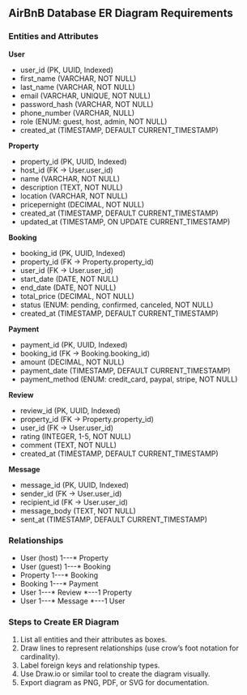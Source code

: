 ## AirBnB Database ER Diagram Requirements

### Entities and Attributes
**User**
- user_id (PK, UUID, Indexed)
- first_name (VARCHAR, NOT NULL)
- last_name (VARCHAR, NOT NULL)
- email (VARCHAR, UNIQUE, NOT NULL)
- password_hash (VARCHAR, NOT NULL)
- phone_number (VARCHAR, NULL)
- role (ENUM: guest, host, admin, NOT NULL)
- created_at (TIMESTAMP, DEFAULT CURRENT_TIMESTAMP)

**Property**
- property_id (PK, UUID, Indexed)
- host_id (FK → User.user_id)
- name (VARCHAR, NOT NULL)
- description (TEXT, NOT NULL)
- location (VARCHAR, NOT NULL)
- pricepernight (DECIMAL, NOT NULL)
- created_at (TIMESTAMP, DEFAULT CURRENT_TIMESTAMP)
- updated_at (TIMESTAMP, ON UPDATE CURRENT_TIMESTAMP)

**Booking**
- booking_id (PK, UUID, Indexed)
- property_id (FK → Property.property_id)
- user_id (FK → User.user_id)
- start_date (DATE, NOT NULL)
- end_date (DATE, NOT NULL)
- total_price (DECIMAL, NOT NULL)
- status (ENUM: pending, confirmed, canceled, NOT NULL)
- created_at (TIMESTAMP, DEFAULT CURRENT_TIMESTAMP)

**Payment**
- payment_id (PK, UUID, Indexed)
- booking_id (FK → Booking.booking_id)
- amount (DECIMAL, NOT NULL)
- payment_date (TIMESTAMP, DEFAULT CURRENT_TIMESTAMP)
- payment_method (ENUM: credit_card, paypal, stripe, NOT NULL)

**Review**
- review_id (PK, UUID, Indexed)
- property_id (FK → Property.property_id)
- user_id (FK → User.user_id)
- rating (INTEGER, 1-5, NOT NULL)
- comment (TEXT, NOT NULL)
- created_at (TIMESTAMP, DEFAULT CURRENT_TIMESTAMP)

**Message**
- message_id (PK, UUID, Indexed)
- sender_id (FK → User.user_id)
- recipient_id (FK → User.user_id)
- message_body (TEXT, NOT NULL)
- sent_at (TIMESTAMP, DEFAULT CURRENT_TIMESTAMP)

### Relationships
- User (host) 1---* Property
- User (guest) 1---* Booking
- Property 1---* Booking
- Booking 1---* Payment
- User 1---* Review *---1 Property
- User 1---* Message *---1 User

### Steps to Create ER Diagram
1. List all entities and their attributes as boxes.
2. Draw lines to represent relationships (use crow’s foot notation for cardinality).
3. Label foreign keys and relationship types.
4. Use Draw.io or similar tool to create the diagram visually.
5. Export diagram as PNG, PDF, or SVG for documentation.


